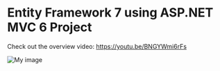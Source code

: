 # Entity Framework 7 using ASP.NET MVC 6 Project

Check out the overview video: https://youtu.be/BNGYWmi6rFs


![My image](http://i67.tinypic.com/25gv0jl.jpg)

